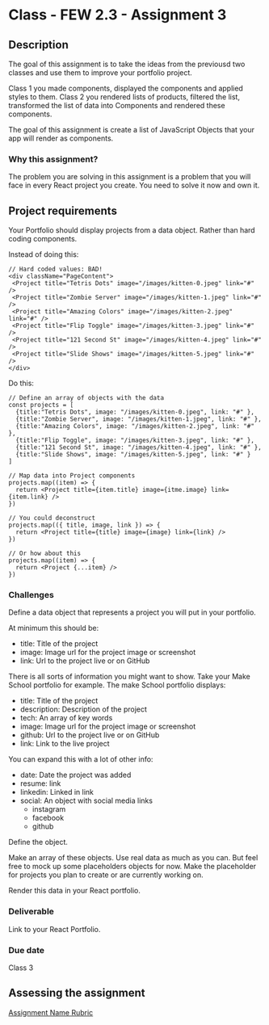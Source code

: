 # Class - FEW 2.3 - Assignment 3

## Description 

The goal of this assignment is to take the ideas from the previousd two classes and use them to improve your portfolio project. 

Class 1 you made components, displayed the components and applied styles to them. Class 2 you rendered lists of products, filtered the list, transformed the list of data into Components and rendered these components. 

The goal of this assignment is create a list of JavaScript Objects that your app will render as components. 

### Why this assignment?

The problem you are solving in this assignment is a problem that you will face in every React project you create. You need to solve it now and own it. 

## Project requirements

 Your Portfolio should display projects from a data object. Rather than hard coding components. 

Instead of doing this:

 ```JS
// Hard coded values: BAD!
<div className="PageContent">
  <Project title="Tetris Dots" image="/images/kitten-0.jpeg" link="#" />
  <Project title="Zombie Server" image="/images/kitten-1.jpeg" link="#" />
  <Project title="Amazing Colors" image="/images/kitten-2.jpeg" link="#" />
  <Project title="Flip Toggle" image="/images/kitten-3.jpeg" link="#" />
  <Project title="121 Second St" image="/images/kitten-4.jpeg" link="#" />
  <Project title="Slide Shows" image="/images/kitten-5.jpeg" link="#" />
</div>
```

Do this: 

```JS
// Define an array of objects with the data
const projects = [
  {title:"Tetris Dots", image: "/images/kitten-0.jpeg", link: "#" }, 
  {title:"Zombie Server", image: "/images/kitten-1.jpeg", link: "#" },
  {title:"Amazing Colors", image: "/images/kitten-2.jpeg", link: "#" },
  {title:"Flip Toggle", image: "/images/kitten-3.jpeg", link: "#" },
  {title:"121 Second St", image: "/images/kitten-4.jpeg", link: "#" },
  {title:"Slide Shows", image: "/images/kitten-5.jpeg", link: "#" }
]

// Map data into Project components
projects.map((item) => {
  return <Project title={item.title} image={itme.image} link={item.link} />
})

// You could deconstruct
projects.map(({ title, image, link }) => {
  return <Project title={title} image={image} link={link} />
})

// Or how about this
projects.map((item) => {
  return <Project {...item} />
})
```

### Challenges 

Define a data object that represents a project you will put in your portfolio. 

At minimum this should be: 

- title: Title of the project
- image: Image url for the project image or screenshot
- link: Url to the project live or on GitHub

There is all sorts of information you might want to show. Take your Make School portfolio for example. The make School portfolio displays:

- title: Title of the project
- description: Description of the project 
- tech: An array of key words
- image: Image url for the project image or screenshot
- github: Url to the project live or on GitHub
- link: Link to the live project

You can expand this with a lot of other info: 

- date: Date the project was added
- resume: link
- linkedin: Linked in link
- social: An object with social media links 
  - instagram
  - facebook
  - github

Define the object.

Make an array of these objects. Use real data as much as you can. But feel free to mock up some placeholders objects for now. Make the placeholder for projects you plan to create or are currently working on. 

Render this data in your React portfolio. 

### Deliverable

 Link to your React Portfolio. 

### Due date

Class 3

## Assessing the assignment

[Assignment Name Rubric](./Assignment-01-rubric.md)


